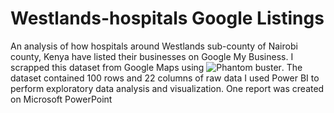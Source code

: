 # Westlands-hospitals Google Listings
An analysis of how hospitals around Westlands sub-county of Nairobi county, Kenya have listed their businesses on Google My Business.
I scrapped this dataset from Google Maps using ![Phantom buster](https://phantombuster.com/?deal=nguyen13&gclid=Cj0KCQjwxuCnBhDLARIsAB-cq1oNdptnFZMpULAjYfgR5xxFegnMG2PBl36Mk6YXk-DNMeWJ4qzNBbsaAkxoEALw_wcB).
The dataset contained 100 rows and 22 columns of raw data
I used Power BI to perform exploratory data analysis and visualization.
One report was created on Microsoft PowerPoint



